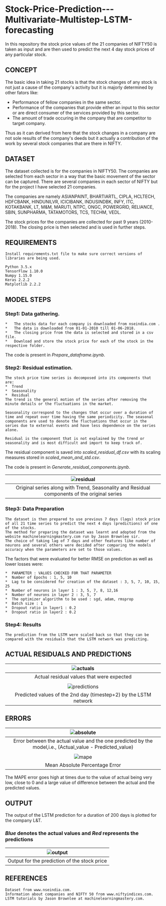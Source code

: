 # Stock-Price-Prediction---Multivariate-Multistep-LSTM-forecasting

In this repository the stock price values of the 21 companies of NIFTY50 is taken as input and are then used to predict the next 4 day stock prices of any particular stock.

## CONCEPT

The basic idea in taking 21 stocks is that the stock changes of any stock is not just a cause of the company's activity but it is majorly determined by other fators like:
   * Performance of fellow companies in the same sector.
   * Performance of the companies that provide either an input to this sector or are direct consumer of the services provided by this sector.
   * The amount of trade occuring in the company that are competitor to target company.
   
   Thus as it can derived from here that the stock changes in a company are not sole results of the company's deeds but it actually a contribution of the work by several stock companies that are there in NIFTY.

## DATASET

The dataset collected is for the companies in NIFTY50. The companies are selected from each sector in a way that the basic movement of the sector can be captured. There are several companies in each sector of NIFTY but for the project I have selected 21 companies. 

The companies are namely ASIANPAINT, BHARTIARTL, CIPLA, HCLTECH, HDFCBANK, HINDUNILVR, ICICIBANK, INDUSINDBK, INFY, ITC, KOTAKBANK, LT, M&M, MARUTI, NTPC, ONGC, POWERGRID, RELIANCE, SBIN, SUNPHARMA, TATAMOTORS, TCS, TECHM, VEDL.

The stock prices for the companies are collected for past 9 years (2010-2018). The closing price is then selected and is used in further steps.

## REQUIREMENTS
    Install requirements.txt file to make sure correct versions of libraries are being used.

	Python 3.5.x
	TensorFlow 1.10.0
	Numpy 1.15.0
	Keras 2.2.2
	Matplotlib 2.2.2
	

## MODEL STEPS
### Step1: Data gathering.

	*   The stocks data for each company is downloaded from nseindia.com .
	*   The data is downloaded from 01-01-2010 till 01-06-2018.
	*   The closing price from the data is selected and stored in a csv file.
	*   Download and store the stock price for each of the stock in the respective folder.
  
  The code is present in *Prepare_dataframe.ipynb*.
  
  
### Step2: Residual estimation.
    The stock price time series is decomposed into its components that are:
    *  Trend
    *  Seasonality
    *  Residual
    The trend is the general motion of the series after removing the minute details or the fluctuations in the market.

    Seasonality correspond to the changes that occur over a duration of time and repeat over time having the same periodicity. The seasonal components are used to denote the fluctuations that occur in the series due to external events and have less dependence on the series alone.

    Residual is the component that is not explained by the trend or seasonality and is most difficult and import to keep track of.
    
   The residual component is saved into *scaled_residual_df.csv* with its scaling measures stored in *scaled_mean_and_std.csv*.
   
   The code is present in *Generate_residual_components.ipynb*.


|![residual][res]|
|:---:|
|Original series along with Trend, Seasonality and Residual components of the original series|


### Step3: Data Preparation
    The dataset is then prepared to use previous 7 days (lags) stock price of all 21 time series to predict the next 4 days (predictions) of one of the stocks.
    The method for preparing the dataset was learnt and adopted from the website machinelearningmastery.com run by Jason Brownlee sir.
    The choice of taking lag of 7 days and other features like number of neurons and several others were decided after comparing the models accuracy when the parameters are set to those values.
The factors that were evaluated for better RMSE on prediction as well as lower losses were:

    *  PARAMETER : VALUES CHECKED FOR THAT PARAMETER
    *  Number of Epochs : 1, 5, 10
    *  Lag to be considered for creation of the dataset : 3, 5, 7, 10, 15, 25
    *  Number of neurons in layer 1 : 3, 5, 7, 8, 12,16
    *  Number of neurons in layer 2 : 3, 5, 7
    *  The optimizer algorithm to be used : sgd, adam, rmsprop
    *  Batch size : 1
    *  Dropout ratio in layer1 : 0.2
    *  Dropout ratio in layer2 : 0.2

### Step4: Results

    The prediction from the LSTM were scaled back so that they can be compared with the residuals that the LSTM network was predicting.
    
## ACTUAL RESIDUALS AND PREDICTIONS

|![actuals][act]|
|:---:|
|Actual residual values that were expected|
||
|![predictions][pred]|
|Predicted values of the 2nd day (timestep+2) by the LSTM network|

## ERRORS

|![absolute][abs]|
|:---:|
|Error between the actual value and the one predicted by the model,i.e., (Actual_value - Predicted_value)|
||
|![mape][ma]|
|Mean Absolute Percentage Error|

The MAPE error goes high at times due to the value of actual being very low, close to 0 and a large value of difference between the actual and the predicted values.

## OUTPUT
The output of the LSTM prediction for a duration of 200 days is plotted for the company L&T.

### *Blue* denotes the actual values and *Red* represents the predictions

|![output][out]|
|:---:|
|Output for the prediction of the stock price|

## REFERENCES
    Dataset from www.nseindia.com.
    Information about companies and NIFTY 50 from www.niftyindices.com.
    LSTM tutorials by Jason Brownlee at machinelearningmastery.com.

<!--Images-->
[act]:misc/images/actual.png "act"
[pred]:misc/images/prediction.png "pred"
[abs]:misc/images/absolute.png "abs"
[ma]:misc/images/MAPE.png "ma"
[out]:misc/images/output.png "out"
[res]:misc/images/residual.png "res"
